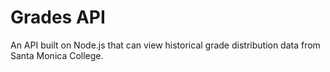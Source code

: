 # Grades API

An API built on Node.js that can view historical grade distribution data from Santa Monica College.
